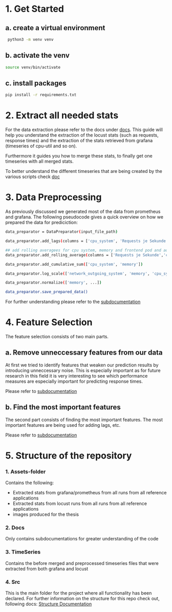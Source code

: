 # 1. Get Started

## a. create a virtual environment

```sh
 python3 -m venv venv
```

## b. activate the venv

```sh
source venv/bin/activate
```

## c. install packages

```sh
pip install -r requirements.txt
```


# 2. Extract all needed stats

For the data extraction please refer to the docs under [docs](/docs/data/generate.md). This guide will help you understand the extraction of the locust stats (such as requests, response times) and the extraction of the stats retrieved from grafana (timeseries of cpu-util and so on). 

Furthermore it guides you how to merge these stats, to finally get one timeseries with all merged stats.

To better understand the different timeseries that are being created by the various scripts check [doc](/docs/data/timeseries-introducer.md)


# 3. Data Preprocessing

As previously discussed we generated most of the data from prometheus and grafana. The following pseudocode gives a quick overview on how we prepared the data for prediciction:


```sh
data_preparator = DataPreparator(input_file_path)

data_preparator.add_lags(columns = ['cpu_system', 'Requests je Sekunde', 'memory'], num_past_timestamps=5)

## add rolling averagees for cpu system, memory and frontend pod and adservice pod
data_preparator.add_rolling_average(columns = ['Requests je Sekunde','cpu_system', 'memory', 'cpu_pod-pod-1', 'cpu_pod-pod-11', 'cpu_pod-pod-8'], window_size=5)

data_preparator.add_cumulative_sum(['cpu_system', 'memory'])

data_preparator.log_scale(['network_outgoing_system', 'memory', 'cpu_system'])

data_preparator.normalize(['memory', ...])

data_preparator.save_prepared_data()
```

For further understanding please refer to the [subdocumentation](/docs/data/preprocess.md)

# 4. Feature Selection

The feature selection consists of two main parts.  
## a. Remove unneccessary features from our data

At first we tried to identify features that weaken our prediction results by introducing unneccessary noise. This is especially important as for future research in this field it is very interesting to see which performance measures are especially important for predicting response times.

Please refer to [subdocumentation](/docs/data/feature_selection.md)

## b. Find the most important features

The second part consists of finding the most important features. The most important features are being used for adding lags, etc.

Please refer to [subdocumentation](/docs/data/feature_selection.md)

# 5. Structure of the repository

### 1. Assets-folder

Contains the following:
- Extracted stats from grafana/prometheus from all runs from all reference applications
- Extracted stats from locust runs from all runs from all reference applications
- images produced for the thesis

### 2. Docs

Only contains subdocumentations for greater understanding of the code

### 3. TimeSeries

Contains the before merged and preprocessed timeseries files that were extracted from both grafana and locust 

### 4. Src 

This is the main folder for the project where all functionality has been declared. For further information on the structure for this repo check out, following docs:
[Structure Documentation](./docs/structure/ProjectStructure.md)
